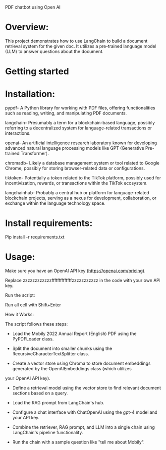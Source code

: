 PDF chatbot using Open AI

Overview:
=========

This project demonstrates how to use LangChain to build a document retrieval system for the given doc. It utilizes a pre-trained language model (LLM) to answer questions about the document.

Getting started
===============

Installation:
=============

pypdf- A Python library for working with PDF files, offering functionalities such as reading, writing, and manipulating PDF documents.

langchain- Presumably a term for a blockchain-based language, possibly referring to a decentralized system for language-related transactions or interactions.

openai- An artificial intelligence research laboratory known for developing advanced natural language processing models like GPT (Generative Pre-trained Transformer).

chromadb- Likely a database management system or tool related to Google Chrome, possibly for storing browser-related data or configurations.

tiktoken- Potentially a token related to the TikTok platform, possibly used for incentivization, rewards, or transactions within the TikTok ecosystem.

langchainhub- Probably a central hub or platform for language-related blockchain projects, serving as a nexus for development, collaboration, or exchange within the language technology space.

Install requirements:
=====================

Pip install -r requirements.txt

Usage:
======

Make sure you have an OpenAI API key (https://openai.com/pricing).

Replace zzzzzzzzzzzzffffffffffffffzzzzzzzzzzz in the code with your own API key.

Run the script:

Run all cell with Shift+Enter

How it Works:

The script follows these steps:

- Load the Mobily 2022 Annual Report (English) PDF using the PyPDFLoader class.

- Split the document into smaller chunks using the RecursiveCharacterTextSplitter class.

- Create a vector store using Chroma to store document embeddings generated by the OpenAIEmbeddings class (which utilizes

your OpenAI API key).

- Define a retrieval model using the vector store to find relevant document sections based on a query.

- Load the RAG prompt from LangChain's hub.

- Configure a chat interface with ChatOpenAI using the gpt-4 model and your API key.

- Combine the retriever, RAG prompt, and LLM into a single chain using LangChain's pipeline functionality.

- Run the chain with a sample question like "tell me about Mobily".